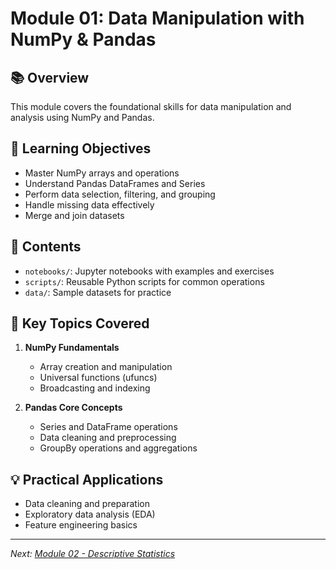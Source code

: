 # Module 01: Data Manipulation with NumPy & Pandas

## 📚 Overview
This module covers the foundational skills for data manipulation and analysis using NumPy and Pandas.

## 🎯 Learning Objectives
- Master NumPy arrays and operations
- Understand Pandas DataFrames and Series
- Perform data selection, filtering, and grouping
- Handle missing data effectively
- Merge and join datasets

## 📁 Contents
- `notebooks/`: Jupyter notebooks with examples and exercises
- `scripts/`: Reusable Python scripts for common operations
- `data/`: Sample datasets for practice

## 🚀 Key Topics Covered
1. **NumPy Fundamentals**
   - Array creation and manipulation
   - Universal functions (ufuncs)
   - Broadcasting and indexing

2. **Pandas Core Concepts**
   - Series and DataFrame operations
   - Data cleaning and preprocessing
   - GroupBy operations and aggregations

## 💡 Practical Applications
- Data cleaning and preparation
- Exploratory data analysis (EDA)
- Feature engineering basics

---
*Next: [Module 02 - Descriptive Statistics](../02-descriptive-statistics/README.md)*